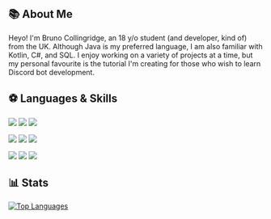 ## 📚 About Me

Heyo! I'm Bruno Collingridge, an 18 y/o student (and developer, kind of) from the UK.
Although Java is my preferred language, I am also familiar with Kotlin, C#, and SQL. 
I enjoy working on a variety of projects at a time, but my personal favourite is the tutorial I'm creating for those who wish to learn Discord bot development. 

## ⚽ Languages & Skills

![](https://img.shields.io/badge/IntelliJ-000000.svg?style=for-the-badge&logo=intellij-idea&logoColor=white&color=ED4245)
![](https://img.shields.io/badge/VSCode-000000.svg?style=for-the-badge&logo=visualstudiocode&logoColor=white&color=007ACC)
![](https://img.shields.io/badge/Creative_Cloud-000000.svg?style=for-the-badge&logo=adobecreativecloud&logoColor=white&color=47A248)


![](https://img.shields.io/badge/Git-F05032.svg?style=for-the-badge&logo=git&logoColor=white&color=ED4245)
![](https://img.shields.io/badge/MySQL-4479A1.svg?style=for-the-badge&logo=mysql&logoColor=white&color=007ACC)
![](https://img.shields.io/badge/MongoDB-47A248.svg?style=for-the-badge&logo=mongodb&logoColor=white&color=47A248)


![](https://img.shields.io/badge/Java-007396.svg?style=for-the-badge&logo=java&logoColor=white&color=ED4245)
![](https://img.shields.io/badge/Kotlin-000000.svg?style=for-the-badge&logo=kotlin&logoColor=white&color=007ACC)
![](https://img.shields.io/badge/Csharp-239120.svg?style=for-the-badge&logo=csharp&logoColor=white&color=47A248)

## 📊 Stats

[![Top Languages](https://github-readme-stats.vercel.app/api/top-langs/?username=orilly&theme=dark)](https://github.com/orilly/github-readme-stats)
